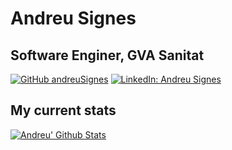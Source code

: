 # Andreu Signes
## Software Enginer, GVA Sanitat

[![GitHub andreuSignes](https://img.shields.io/github/followers/andreuSignes?label=follow&style=social)](https://github.com/andreuSignes)
[![LinkedIn: Andreu Signes](https://img.shields.io/badge/AndreuSignes-blue?style=flat-square&logo=Linkedin&logoColor=white&link=https://www.linkedin.com/in/andres-signes-grimalt-77524b13/)](https://www.linkedin.com/in/andres-signes-grimalt-77524b13/)
 
## My current stats

[![Andreu' Github Stats](https://github-readme-stats.vercel.app/api?username=andreuSignes&count_private=true&theme=default&show_icons=true)](https://github.com/andreuSignes)

